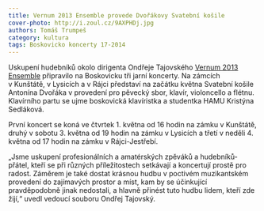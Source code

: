 ```yaml
---
title: Vernum 2013 Ensemble provede Dvořákovy Svatební košile
cover-photo: http://i.zoul.cz/9AXPHDj.jpg
authors: Tomáš Trumpeš
category: kultura
tags: Boskovicko koncerty 17-2014
---
```


Uskupení hudebníků okolo dirigenta Ondřeje Tajovského [Vernum 2013 Ensemble](http://vernum.cz) připravilo na Boskovicku tři jarní koncerty. Na zámcích v Kunštátě, v Lysicích a v Rájci představí na začátku května Svatební košile Antonína Dvořáka v provedení pro pěvecký sbor, klavír, violoncello a flétnu. Klavírního partu se ujme boskovická klavíristka a studentka HAMU Kristýna Sedláková.

První koncert se koná ve čtvrtek 1. května od 16 hodin na zámku v Kunštátě, druhý v sobotu 3. května od 19 hodin na zámku v Lysicích a třetí v neděli 4. května od 17 hodin na zámku v Rájci-Jestřebí.

„Jsme uskupení profesionálních a amatérských zpěváků a hudebníků-přátel, kteří se při různých příležitostech setkávají a koncertují prostě pro radost. Záměrem je také dostat krásnou hudbu v poctivém muzikantském provedení do zajímavých prostor a míst, kam by se účinkující pravděpodobně jinak nedostali, a hlavně přinést tuto hudbu lidem, kteří zde žijí,“ uvedl vedoucí souboru Ondřej Tajovský.